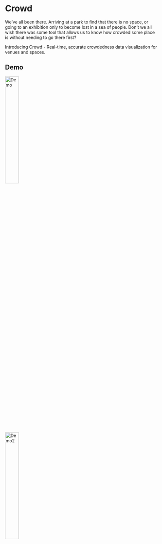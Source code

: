 # Crowd

We’ve all been there. Arriving at a park to find that there is no space, or going to an exhibition only to become lost in a sea of people. Don’t we all wish there was some tool that allows us to know how crowded some place is without needing to go there first?

Introducing Crowd - Real-time, accurate crowdedness data visualization for venues and spaces.

## Demo
<img src="https://github.com/r06921039/Crowd/blob/main/Demo_1.gif" alt="Demo" width="30%" height="30%"/>                <img src="https://github.com/r06921039/Crowd/blob/main/Demo_2.gif" alt="Demo2" width="30%" height="30%"/>

